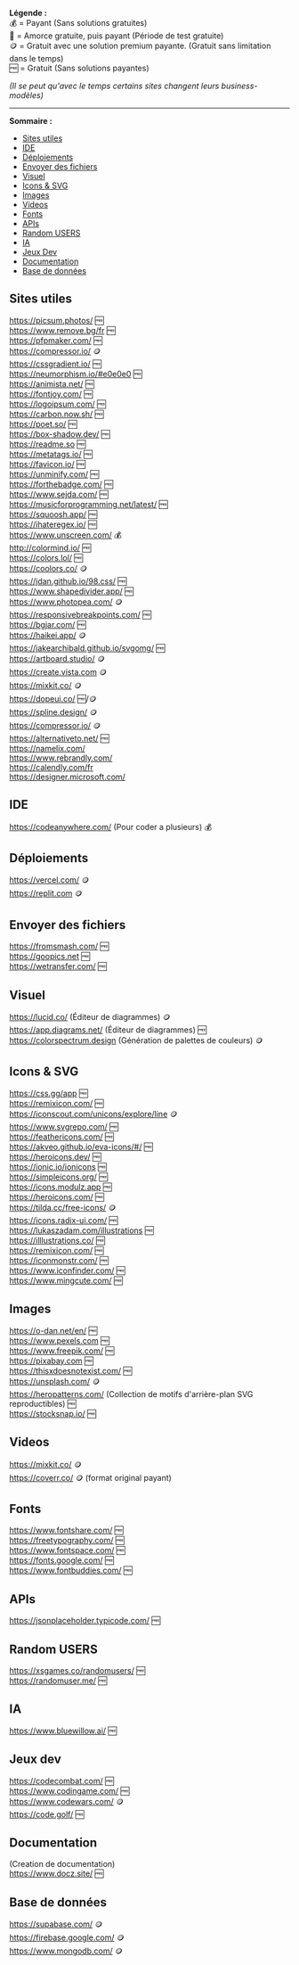 **Légende :**   
💰 = Payant (Sans solutions gratuites)   
💸 = Amorce gratuite, puis payant (Période de test gratuite)   
🪙 = Gratuit avec une solution premium payante. (Gratuit sans limitation dans le temps)   
🆓 = Gratuit (Sans solutions payantes)   
      
*(Il se peut qu'avec le temps certains sites changent leurs business-modèles)*      
         
___
**Sommaire :**

- [Sites utiles](#sites-utiles)
- [IDE](#ide)
- [Déploiements](#déploiements)
- [Envoyer des fichiers](#envoyer-des-fichiers)
- [Visuel](#visuel)
- [Icons & SVG](#icons--svg)
- [Images](#images)
- [Videos](#videos)
- [Fonts](#fonts)
- [APIs](#apis)
- [Random USERS](#random-users)
- [IA](#ia)
- [Jeux Dev](#jeux-dev)
- [Documentation](#documentation)
- [Base de données](#base-de-données)

## Sites utiles
https://picsum.photos/ 🆓      
https://www.remove.bg/fr 🆓     
https://pfpmaker.com/ 🆓      
https://compressor.io/ 🪙       
https://cssgradient.io/ 🆓      
https://neumorphism.io/#e0e0e0 🆓      
https://animista.net/ 🆓      
https://fontjoy.com/ 🆓      
https://logoipsum.com/  🆓      
https://carbon.now.sh/ 🆓      
https://poet.so/ 🆓         
https://box-shadow.dev/ 🆓      
https://readme.so 🆓      
https://metatags.io/ 🆓      
https://favicon.io/ 🆓      
https://unminify.com/ 🆓      
https://forthebadge.com/ 🆓      
https://www.sejda.com/ 🆓      
https://musicforprogramming.net/latest/ 🆓      
https://squoosh.app/ 🆓      
https://ihateregex.io/ 🆓     
https://www.unscreen.com/ 💰      
http://colormind.io/ 🆓      
https://colors.lol/ 🆓      
https://coolors.co/ 🪙      
https://jdan.github.io/98.css/ 🆓      
https://www.shapedivider.app/ 🆓   
https://www.photopea.com/ 🪙      
https://responsivebreakpoints.com/ 🆓   
https://bgjar.com/ 🆓      
https://haikei.app/ 🪙       
https://jakearchibald.github.io/svgomg/ 🆓      
https://artboard.studio/ 🪙       
https://create.vista.com 🪙       
https://mixkit.co/ 🪙       
https://dopeui.co/  🆓/🪙        
https://spline.design/ 🪙       
https://compressor.io/ 🪙       
https://alternativeto.net/ 🆓      
https://namelix.com/      
https://www.rebrandly.com/      
https://calendly.com/fr      
https://designer.microsoft.com/      
      
## IDE
https://codeanywhere.com/ (Pour coder a plusieurs) 💰   

## Déploiements
https://vercel.com/ 🪙    
https://replit.com 🪙

## Envoyer des fichiers
https://fromsmash.com/ 🆓   
https://goopics.net 🆓   
https://wetransfer.com/ 🆓   

## Visuel
https://lucid.co/ (Éditeur de diagrammes) 🪙   
https://app.diagrams.net/ (Éditeur de diagrammes) 🆓   
https://colorspectrum.design (Génération de palettes de couleurs) 🪙   

## Icons & SVG
https://css.gg/app 🆓     
https://remixicon.com/ 🆓     
https://iconscout.com/unicons/explore/line 🪙      
https://www.svgrepo.com/ 🆓     
https://feathericons.com/ 🆓       
https://akveo.github.io/eva-icons/#/ 🆓      
https://heroicons.dev/ 🆓     
https://ionic.io/ionicons 🆓   
https://simpleicons.org/ 🆓   
https://icons.modulz.app 🆓   
https://heroicons.com/ 🆓   
https://tilda.cc/free-icons/ 🪙   
https://icons.radix-ui.com/ 🆓      
https://lukaszadam.com/illustrations 🆓      
https://illlustrations.co/ 🆓      
https://remixicon.com/ 🆓      
https://iconmonstr.com/ 🆓      
https://www.iconfinder.com/ 🆓     
https://www.mingcute.com/ 🆓    

## Images
https://o-dan.net/en/ 🆓      
https://www.pexels.com 🆓      
https://www.freepik.com/ 🆓      
https://pixabay.com 🆓      
https://thisxdoesnotexist.com/ 🆓      
https://unsplash.com/ 🪙      
https://heropatterns.com/ (Collection de motifs d'arrière-plan SVG reproductibles) 🆓         
https://stocksnap.io/ 🆓   

## Videos
https://mixkit.co/ 🪙      
https://coverr.co/ 🪙 (format original payant)  

## Fonts
https://www.fontshare.com/ 🆓      
https://freetypography.com/ 🆓      
https://www.fontspace.com/ 🆓      
https://fonts.google.com/ 🆓      
https://www.fontbuddies.com/ 🆓  

## APIs
https://jsonplaceholder.typicode.com/ 🆓  

## Random USERS
https://xsgames.co/randomusers/ 🆓      
https://randomuser.me/ 🆓 

## IA      
https://www.bluewillow.ai/ 🆓         

## Jeux dev      
https://codecombat.com/ 🆓      
https://www.codingame.com/ 🆓     
https://www.codewars.com/ 🪙      
https://code.golf/ 🆓      
            
## Documentation      
(Creation de documentation)      
https://www.docz.site/ 🆓      

## Base de données        
https://supabase.com/ 🪙     
https://firebase.google.com/ 🪙      
https://www.mongodb.com/ 🪙      
